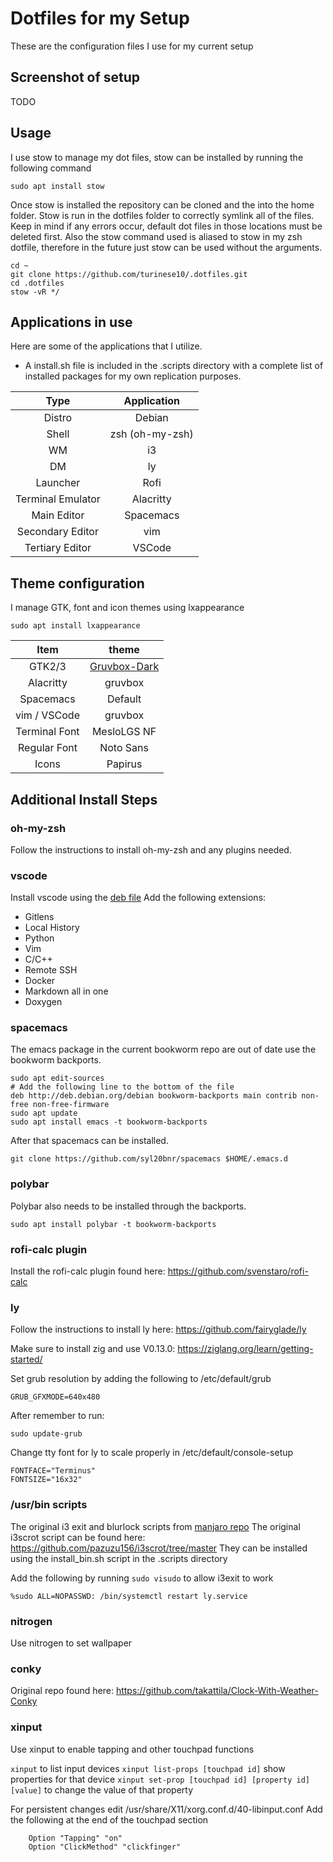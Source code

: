 # Dotfiles for my Setup

These are the configuration files I use for my current setup

## Screenshot of setup

<!--
http://dotshare.it/dots/8270/ i3+polybar @Arch
https://github.com/davatorium/rofi/issues/810
https://devmadness.com/os-software/conky-themes-scripts-configs/
-->

TODO

## Usage

I use stow to manage my dot files, stow can be installed by running the following command
```
sudo apt install stow
```

Once stow is installed the repository can be cloned and the into the home folder. Stow is run in the dotfiles folder to correctly symlink all of the files. Keep in mind if any errors occur, default dot files in those locations must be deleted first. Also the stow command used is aliased to stow in my zsh dotfile, therefore in the future just stow can be used without the arguments.

```
cd ~
git clone https://github.com/turinese10/.dotfiles.git
cd .dotfiles
stow -vR */
```

## Applications in use

Here are some of the applications that I utilize.
 - A install.sh file is included in the .scripts directory with a complete list of installed packages for my own replication purposes.

| Type              | Application     |
|:-----------------:|:---------------:|
| Distro            | Debian          |
| Shell             | zsh (oh-my-zsh) |
| WM                | i3              |
| DM                | ly              |
| Launcher          | Rofi            |
| Terminal Emulator | Alacritty       |
| Main Editor       | Spacemacs       |
| Secondary Editor  | vim             |
| Tertiary Editor   | VSCode          |

## Theme configuration

I manage GTK, font and icon themes using lxappearance
```
sudo apt install lxappearance
```

| Item            | theme                                                                                               |
| :---:           | :---:                                                                                               |
| GTK2/3          | [Gruvbox-Dark](https://github.com/Fausto-Korpsvart/Gruvbox-GTK-Theme)                               |
| Alacritty       | gruvbox                                                                                             |
| Spacemacs       | Default                                                                                             |
| vim / VSCode    | gruvbox                                                                                             |
| Terminal Font   | MesloLGS NF                                                                                         |
| Regular Font    | Noto Sans                                                                                           |
| Icons           | Papirus                                                                                             |

## Additional Install Steps

### oh-my-zsh

Follow the instructions to install oh-my-zsh and any plugins needed.

### vscode

Install vscode using the [deb file](https://code.visualstudio.com/)
Add the following extensions:
- Gitlens
- Local History
- Python
- Vim
- C/C++
- Remote SSH
- Docker
- Markdown all in one
- Doxygen

### spacemacs

The emacs package in the current bookworm repo are out of date use the bookworm backports.

```
sudo apt edit-sources
# Add the following line to the bottom of the file
deb http://deb.debian.org/debian bookworm-backports main contrib non-free non-free-firmware
sudo apt update
sudo apt install emacs -t bookworm-backports
```

After that spacemacs can be installed.

```
git clone https://github.com/syl20bnr/spacemacs $HOME/.emacs.d
```

### polybar

Polybar also needs to be installed through the backports.
```
sudo apt install polybar -t bookworm-backports
```

### rofi-calc plugin

Install the rofi-calc plugin found here: https://github.com/svenstaro/rofi-calc

### ly

Follow the instructions to install ly here: https://github.com/fairyglade/ly

Make sure to install zig and use V0.13.0: https://ziglang.org/learn/getting-started/

Set grub resolution by adding the following to /etc/default/grub
```
GRUB_GFXMODE=640x480
```
After remember to run:
```
sudo update-grub
```

Change tty font for ly to scale properly in /etc/default/console-setup
```
FONTFACE="Terminus"
FONTSIZE="16x32"
```

### /usr/bin scripts

The original i3 exit and blurlock scripts from [manjaro repo](https://gitlab.manjaro.org/packages/extra/i3exit)
The original i3scrot script can be found here: https://github.com/pazuzu156/i3scrot/tree/master
They can be installed using the install_bin.sh script in the .scripts directory

Add the following by running `sudo visudo` to allow i3exit to work
```
%sudo ALL=NOPASSWD: /bin/systemctl restart ly.service
```

### nitrogen

Use nitrogen to set wallpaper

### conky

Original repo found here: https://github.com/takattila/Clock-With-Weather-Conky

### xinput
Use xinput to enable tapping and other touchpad functions

`xinput` to list input devices
`xinput list-props [touchpad id]` show properties for that device
`xinput set-prop [touchpad id] [property id] [value]` to change the value of that property

For persistent changes edit /usr/share/X11/xorg.conf.d/40-libinput.conf
Add the following at the end of the touchpad section
```
	Option "Tapping" "on"
	Option "ClickMethod" "clickfinger"
```

